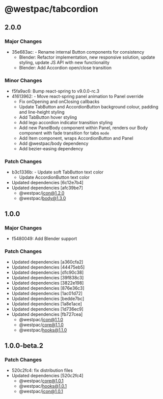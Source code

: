# @westpac/tabcordion

## 2.0.0

### Major Changes

- 35e683ac: - Rename internal Button components for consistency
  - Blender: Refactor implementation, new responsive solution, update styling, update JS API with new functionality
  - Blender: Add Accordion open/close transition

### Minor Changes

- f5fa9ac6: Bump react-spring to v9.0.0-rc.3
- 41613962: - Move react-spring panel animation to Panel override
  - Fix onOpening and onClosing callbacks
  - Update TabButton and AccordionButton background colour, padding and line-height styling
  - Add TabButton hover styling
  - Add lego accordion indicator transition styling
  - Add new PanelBody component within Panel, renders our Body component with fade transition for tabs `mode`
  - Add Item component, wraps AccordionButton and Panel
  - Add @westpac/body dependency
  - Add bezier-easing dependency

### Patch Changes

- b3c1336b: - Update soft TabButton text color
  - Update AccordionButton text color
- Updated dependencies [6c12e7b4]
- Updated dependencies [afc39be7]
  - @westpac/icon@1.2.0
  - @westpac/body@1.3.0

## 1.0.0

### Major Changes

- f5480049: Add Blender support

### Patch Changes

- Updated dependencies [a360cfa2]
- Updated dependencies [44475eb5]
- Updated dependencies [d1c90c38]
- Updated dependencies [39f838c3]
- Updated dependencies [3822e198]
- Updated dependencies [876e36c3]
- Updated dependencies [1ac01d72]
- Updated dependencies [bedde7bc]
- Updated dependencies [1a8e1ace]
- Updated dependencies [1d736ec9]
- Updated dependencies [fb727cea]
  - @westpac/icon@1.1.0
  - @westpac/core@1.1.0
  - @westpac/hooks@1.1.0

## 1.0.0-beta.2

### Patch Changes

- 520c2fc4: fix distribution files
- Updated dependencies [520c2fc4]
  - @westpac/core@1.0.1
  - @westpac/hooks@1.0.1
  - @westpac/icon@1.0.1

